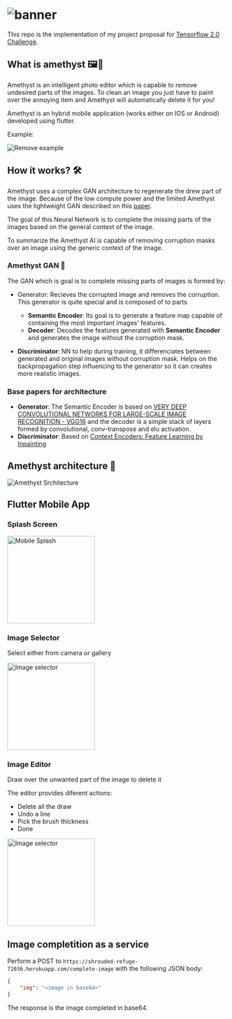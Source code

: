 # ![banner](img/banner.png)

This repo is the implementation of my project proposal for [Tensorflow 2.0 Challenge](https://tensorflow.devpost.com/).

## What is amethyst 🖼🎨

Amethyst is an intelligent photo editor which is capable to remove undesired parts of the images. To clean an image you just have to paint over the annoying item and Amethyst will automatically delete it for you!

Amethyst is an hybrid mobile application (works either on IOS or Android) developed using flutter.

Example:

![Remove example](context-encoder/reports/figures/sample.png)

## How it works? 🛠

Amethyst uses a complex GAN architecture to regenerate the drew part of the image. Because of the low compute power and the limited Amethyst uses the lightweight GAN described on this [paper](https://www.dropbox.com/s/e4l19y9ggqqk2yf/0360.pdf?dl=1).

The goal of this Neural Network is to complete the missing parts of the images based on the general context of the image.

To summarize the Amethyst AI is capable of removing corruption masks over an image using the generic context of the image.  

### Amethyst GAN 📙

The GAN which is goal is to complete missing parts of images is formed by:

- Generator: Recieves the corrupted image and removes the corruption. This generator is quite special and is composed of to parts
  - **Semantic Encoder**: Its goal is to generate a feature map capable of containing the most important images' features.
  - **Decoder**: Decodes the features generated with **Semantic Encoder** and generates the image without the corruption mask.

- **Discriminator**: NN to help during training, it differenciates between generated and original images without corruption mask. Helps on the backpropagation step influencing to the generator so it can creates more realistic images.

### Base papers for architecture

- **Generator**: The Semantic Encoder is based on [VERY DEEP CONVOLUTIONAL NETWORKS FOR LARGE-SCALE IMAGE RECOGNITION - VGG16](https://arxiv.org/pdf/1409.1556.pdf) and the decoder is a simple stack of layers formed by convolutional, conv-transpose and elu activation.
- **Discriminator**: Based on [Context Encoders: Feature Learning by Inpainting](https://arxiv.org/pdf/1604.07379.pdf)

## Amethyst architecture 🏰

![Amethyst Srchitecture](img/amethyst_arch.png)

## Flutter Mobile App

### Splash Screen

<img src="img/splash.jpg" width="200" alt="Mobile Splash">

### Image Selector

Select either from camera or gallery

<img src="img/photo_picker.jpg" width="200" alt="Image selector">

### Image Editor

Draw over the unwanted part of the image to delete it

The editor provides diferent actions:
 
- Delete all the draw
- Undo a line
- Pick the brush thickness
- Done

<img src="img/actions.jpg" width="200" alt="Image selector">

## Image completition as a service

Perform a POST to `https://shrouded-refuge-72036.herokuapp.com/complete-image` with the following JSON body:

```JSON
{
    "img": "<image in base64>"
}
```

The response is the image completed in base64.
